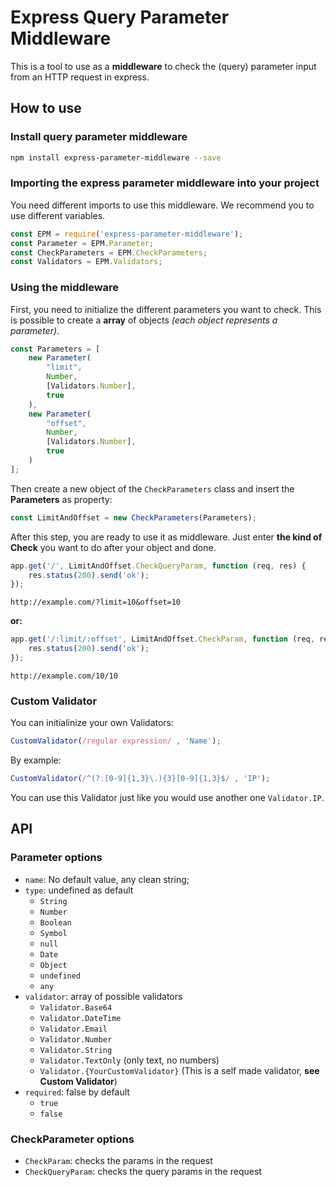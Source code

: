 # Express Query Parameter Middleware
This is a tool to use as a __middleware__ to check the (query) parameter input from an HTTP request in express.

## How to use

### Install query parameter middleware

```bash
npm install express-parameter-middleware --save
``` 


### Importing the express parameter middleware into your project

You need different imports to use this middleware. We recommend you to use different variables.

```js
const EPM = require('express-parameter-middleware');
const Parameter = EPM.Parameter;
const CheckParameters = EPM.CheckParameters;
const Validators = EPM.Validators;
```

### Using the middleware
First, you need to initialize the different parameters you want to check. This is possible to create a __array__ of objects _(each object represents a parameter)_.

```js
const Parameters = [
    new Parameter(
        "limit",
        Number,
        [Validators.Number],
        true
    ),
    new Parameter(
        "offset",
        Number,
        [Validators.Number],
        true
    )
];
```

Then create a new object of the `CheckParameters` class and insert the __Parameters__ as property:

```js
const LimitAndOffset = new CheckParameters(Parameters);
```

After this step, you are ready to use it as middleware. Just enter __the kind of Check__ you want to do after your object and done.

```js
app.get('/', LimitAndOffset.CheckQueryParam, function (req, res) {
    res.status(200).send('ok');
});
```
```http
http://example.com/?limit=10&offset=10
```

__or:__

```js
app.get('/:limit/:offset', LimitAndOffset.CheckParam, function (req, res) {
    res.status(200).send('ok');
});
```
```http
http://example.com/10/10
```


### Custom Validator
You can initialinize your own Validators:

```js
CustomValidator(/regular expression/ , 'Name');
```

By example:


```js
CustomValidator(/^(?:[0-9]{1,3}\.){3}[0-9]{1,3}$/ , 'IP');
```
You can use this Validator just like you would use another one `Validator.IP`.

## API

### Parameter options
- `name`: No default value, any clean string;
- `type`: undefined as default
    - `String`
    - `Number`
    - `Boolean`
    - `Symbol`
    - `null`
    - `Date`
    - `Object`
    - `undefined`
    - `any`
- `validator`: array of possible validators
    - `Validator.Base64`
    - `Validator.DateTime`
    - `Validator.Email`
    - `Validator.Number`
    - `Validator.String`
    - `Validator.TextOnly` (only text, no numbers)
    - `Validator.{YourCustomValidator}` (This is a self made validator, __see Custom Validator__)
- `required`: false by default
    - `true`
    - `false`

### CheckParameter options
- `CheckParam`: checks the params in the request
- `CheckQueryParam`: checks the query params in the request